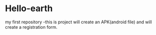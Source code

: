 # Hello-earth
my first repository
-this is project will create an APK(android file) and will create a registration form.
